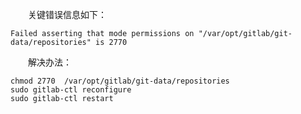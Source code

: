 　　关键错误信息如下：

```
Failed asserting that mode permissions on "/var/opt/gitlab/git-data/repositories" is 2770
```

　　解决办法：

```
chmod 2770  /var/opt/gitlab/git-data/repositories
sudo gitlab-ctl reconfigure
sudo gitlab-ctl restart
```

